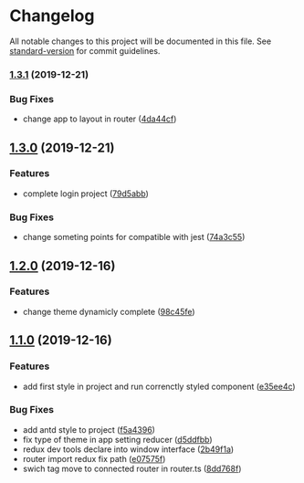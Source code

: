 # Changelog

All notable changes to this project will be documented in this file. See [standard-version](https://github.com/conventional-changelog/standard-version) for commit guidelines.

### [1.3.1](https://github.com/Mostafasaffari/Simple-React-Dashboard-AntDesign/compare/v1.3.0...v1.3.1) (2019-12-21)


### Bug Fixes

* change app to layout in router ([4da44cf](https://github.com/Mostafasaffari/Simple-React-Dashboard-AntDesign/commit/4da44cf1ffd6154828761ed656e231494d1ecfaf))

## [1.3.0](https://github.com/Mostafasaffari/Simple-React-Dashboard-AntDesign/compare/v1.2.0...v1.3.0) (2019-12-21)


### Features

* complete login project ([79d5abb](https://github.com/Mostafasaffari/Simple-React-Dashboard-AntDesign/commit/79d5abb0270addd8a4afacfdb556c04c69181298))


### Bug Fixes

* change someting points for compatible with jest ([74a3c55](https://github.com/Mostafasaffari/Simple-React-Dashboard-AntDesign/commit/74a3c555ecfbd3a8795053e3c42844297f714257))

## [1.2.0](https://github.com/Mostafasaffari/Simple-React-Dashboard-AntDesign/compare/v1.1.0...v1.2.0) (2019-12-16)


### Features

* change theme dynamicly complete ([98c45fe](https://github.com/Mostafasaffari/Simple-React-Dashboard-AntDesign/commit/98c45fedc9b724df9610c3bac471eb35ba83a350))

## [1.1.0](https://github.com/Mostafasaffari/Simple-React-Dashboard-AntDesign/compare/v0.1.1...v1.1.0) (2019-12-16)


### Features

* add first style in project and run correnctly styled component ([e35ee4c](https://github.com/Mostafasaffari/Simple-React-Dashboard-AntDesign/commit/e35ee4c124e9c1a5cfb5a71dfd70a1422b9b7503))


### Bug Fixes

* add antd style to project ([f5a4396](https://github.com/Mostafasaffari/Simple-React-Dashboard-AntDesign/commit/f5a4396ef53b76b1ec0ad04f5d894879fa529daf))
* fix type of theme in app setting reducer ([d5ddfbb](https://github.com/Mostafasaffari/Simple-React-Dashboard-AntDesign/commit/d5ddfbbce39cb2e543586d619c9d4c1bc44a10cd))
* redux dev tools declare into window interface ([2b49f1a](https://github.com/Mostafasaffari/Simple-React-Dashboard-AntDesign/commit/2b49f1aea517dfc63d7265f1032ad69b1e9cb77a))
* router import redux fix path ([e07575f](https://github.com/Mostafasaffari/Simple-React-Dashboard-AntDesign/commit/e07575fc62da1ac522e4fad76910d5239b751310))
* swich tag move to connected router in router.ts ([8dd768f](https://github.com/Mostafasaffari/Simple-React-Dashboard-AntDesign/commit/8dd768f70e465e234d0a9d0fb99947c27469e1ec))
